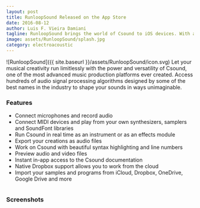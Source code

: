 ```yaml
---
layout: post
title: RunloopSound Released on the App Store
date: 2016-08-12
author: Luis F. Vieira Damiani
tagline: RunloopSound brings the world of Csound to iOS devices. With a gorgeous user interface and complete integration to all major cloud providers, RunloopSound allows you to keep designing incredible sounds wherever you go.
image: assets/RunloopSound/splash.jpg
category: electroacoustic
---
```


<span class="image right">![RunloopSound]({{ site.baseurl }}/assets/RunloopSound/icon.svg)</span>
Let your musical creativity run limitlessly with the power and versatility of Csound, one of the most advanced music production platforms ever created. Access hundreds of audio signal processing algorithms designed by some of the best names in the industry to shape your sounds in ways unimaginable.

### Features

- Connect microphones and record audio
- Connect MIDI devices and play from your own synthesizers, samplers and SoundFont libraries
- Run Csound in real time as an instrument or as an effects module
- Export your creations as audio files
- Work on Csound with beautiful syntax highlighting and line numbers
- Preview audio and video files
- Instant in-app access to the Csound documentation
- Native Dropbox support allows you to work from the cloud
- Import your samples and programs from iCloud, Dropbox, OneDrive, Google Drive and more

<a href="https://appsto.re/us/9GV8db.i" class="image"><img src="{{ site.baseurl }}/assets/Images/App-Store-135x40.svg" alt="" /></a>

### Screenshots

<div class="box alt">
	<div class="row uniform">
		<div class="4u"><span class="image fit"><img src="{{ site.baseurl }}/assets/RunloopSound/3.5-inch-1.png" alt="" /></span></div>
		<div class="4u"><span class="image fit"><img src="{{ site.baseurl }}/assets/RunloopSound/3.5-inch-4.png" alt="" /></span></div>
		<div class="4u"><span class="image fit"><img src="{{ site.baseurl }}/assets/RunloopSound/3.5-inch-5.png" alt="" /></span></div>
		<div class="4u"><span class="image fit"><img src="{{ site.baseurl }}/assets/RunloopSound/3.5-inch-6.png" alt="" /></span></div>
		<div class="4u"><span class="image fit"><img src="{{ site.baseurl }}/assets/RunloopSound/3.5-inch-7.png" alt="" /></span></div>
		<div class="4u$"><span class="image fit"><img src="{{ site.baseurl }}/assets/RunloopSound/3.5-inch-8.png" alt="" /></span></div>
	</div>
</div>